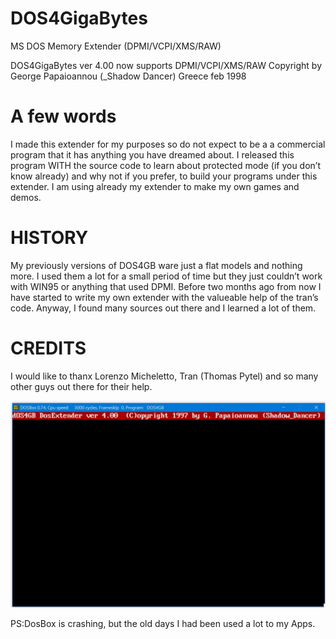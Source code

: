 # DOS4GigaBytes
MS DOS Memory Extender (DPMI/VCPI/XMS/RAW)


DOS4GigaBytes ver 4.00 now supports DPMI/VCPI/XMS/RAW
Copyright by George Papaioannou (_Shadow Dancer)
Greece feb 1998


A few words
============
I made this extender for my purposes so do not expect to be a
a commercial program that it has anything you have dreamed about.
I released this program WITH the source code to learn about
protected mode (if you don’t know already) and why not if you prefer,
to build your programs under this extender.
I am using already my extender to make my own games and demos.

HISTORY
=======
My previously versions of DOS4GB ware just a flat models and nothing more.
I used them a lot for a small period of time but they just couldn’t work
with WIN95 or anything that used DPMI.
Before two months ago from now I have started to write my own extender
with the valueable help of the tran’s code. Anyway, I found many sources
out there and I learned a lot of them.

CREDITS
=======
I would like to thanx Lorenzo Micheletto, Tran (Thomas Pytel) and so many
other guys out there for their help.



![Image under DosBox](Screenshot_1.jpg)

PS:DosBox is crashing, but the old days I had been used a lot to my Apps. 
